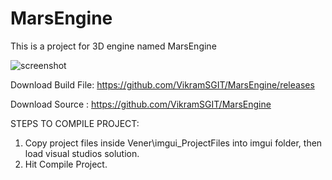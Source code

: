# MarsEngine
This is a project for 3D engine named MarsEngine

![screenshot](https://github.com/VikramSGIT/MarsEngine/tree/master/Branding/MarsEngine/MarsEngine.jpg?raw=true)

Download Build File: https://github.com/VikramSGIT/MarsEngine/releases

Download Source    : https://github.com/VikramSGIT/MarsEngine

STEPS TO COMPILE PROJECT:
1. Copy project files inside Vener\imgui_ProjectFiles into imgui folder, then load visual studios solution.
2. Hit Compile Project.
